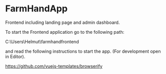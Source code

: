 # FarmHandApp
Frontend including landing page and admin dashboard.

To start the Frontend application go to the following path:

C:\Users\Helmut\farmhandfrontend

and read the following instructions to start the app. (For development open in Editor).

https://github.com/vuejs-templates/browserify



